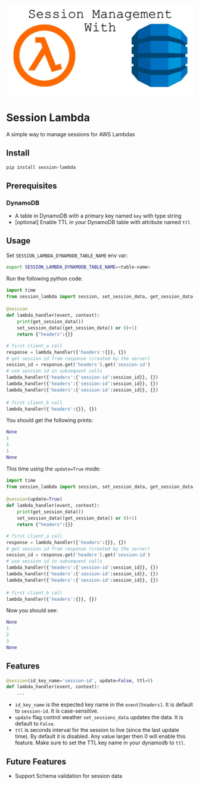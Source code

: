 ![alt text](assets/session_management_with.jpg)

# Session Lambda
A simple way to manage sessions for AWS Lambdas

## Install
```
pip install session-lambda
```

## Prerequisites
### DynamoDB
- A table in DynamoDB with a primary key named `key` with type string  
- [optional] Enable TTL in your DynamoDB table with attribute named `ttl`

## Usage
Set `SESSION_LAMBDA_DYNAMODB_TABLE_NAME` env var:
```bash
export SESSION_LAMBDA_DYNAMODB_TABLE_NAME=<table-name>
```
Run the following python code:
```python
import time
from session_lambda import session, set_session_data, get_session_data

@session
def lambda_handler(event, context):
    print(get_session_data())
    set_session_data((get_session_data() or 0)+1)
    return {"headers":{}}
```
```python
# first client_a call 
response = lambda_handler({'headers':{}}, {})  
# get session id from response (created by the server)
session_id = response.get('headers').get('session-id')
# use session id in subsequent calls
lambda_handler({'headers':{'session-id':session_id}}, {})
lambda_handler({'headers':{'session-id':session_id}}, {})
lambda_handler({'headers':{'session-id':session_id}}, {})

# first client_b call 
lambda_handler({'headers':{}}, {})
```
You should get the following prints:
```python
None
1
1
1
None
```
This time using the `update=True` mode:
```python
import time
from session_lambda import session, set_session_data, get_session_data

@session(update=True)
def lambda_handler(event, context):
    print(get_session_data())
    set_session_data((get_session_data() or 0)+1)
    return {"headers":{}}
```
```python
# first client_a call 
response = lambda_handler({'headers':{}}, {})  
# get session id from response (created by the server)
session_id = response.get('headers').get('session-id')
# use session id in subsequent calls
lambda_handler({'headers':{'session-id':session_id}}, {})
lambda_handler({'headers':{'session-id':session_id}}, {})
lambda_handler({'headers':{'session-id':session_id}}, {})

# first client_b call 
lambda_handler({'headers':{}}, {})
```
Now you should see:
```python
None
1
2
3
None
```

## Features
```python
@session(id_key_name='session-id', update=False, ttl=0)
def lambda_handler(event, context):
    ...
```
- `id_key_name` is the expected key name in the `event[headers]`. It is default to `session-id`. It is case-sensitive.
- `update` flag control weather `set_sessions_data` updates the data. It is default to `False`.
- `ttl` is seconds interval for the session to live (since the last update time). By default it is disabled. Any value larger then 0 will enable this feature. Make sure to set the TTL key name in your dynamodb to `ttl`.

## Future Features
- Support Schema validation for session data
